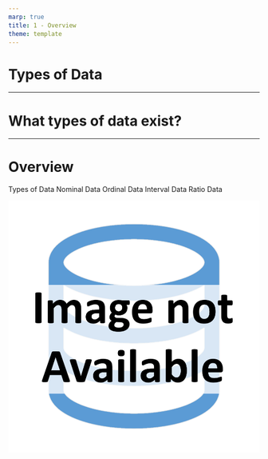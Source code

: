 ```yaml
---
marp: true
title: 1 - Overview
theme: template
---
```


<!-- _class: title-slide -->

# Types of Data

<!--
Hello, and welcome back to this introductory course on data for data science.

I'm Matthew Renze, data science consultant, author, and public speaker.

In this module, we'll learn about the various types of data that we will encounter in data science.
-->

---

<!-- _class: title-only -->

# What types of data exist?

<!--
What types of data exist in data science?

How do we conceptually divide data into groups based on what they represent?

And what are the limitations of each of these types of data?
-->

---

<!-- _class: title-two-content-left-center -->

# Overview

Types of Data
Nominal Data
Ordinal Data
Interval Data
Ratio Data

![image A set of icons containing a square, a triangle, a circle, and a pentagon arranged in four quadrants in a flat minimalist style](images/placeholder.png)

<!--
To answer these questions, we're going to learn about the various types of data that exist in data science and their various capabilities and limitations.

First, we'll learn about the two most common types of data: categorical and numerical data.

Next, we'll learn about nominal data, named categories without a natural rank order.

Then we'll learn about ordinal data, named categories that do have a natural rank order.

Next, we'll learn about interval data, numerical measures with an arbitrary zero point.

Finally, we'll learn about ratio data, numerical measures with a natural zero point.
-->